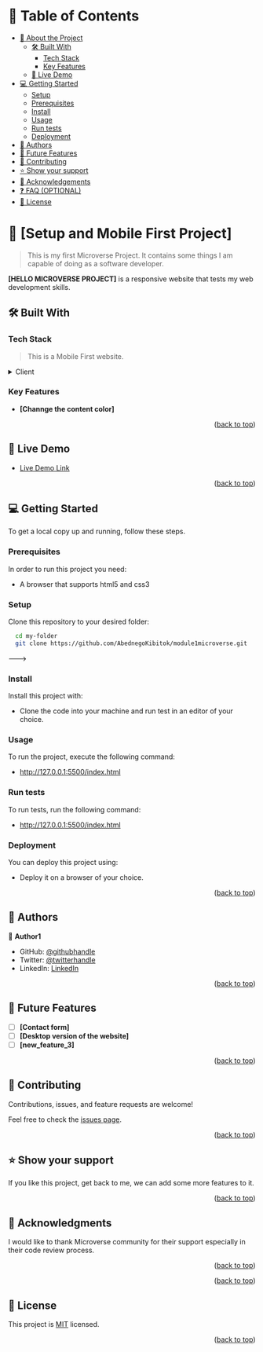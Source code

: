 <a name="readme-top"></a>

# 📗 Table of Contents

- [📖 About the Project](#about-project)
  - [🛠 Built With](#built-with)
    - [Tech Stack](#tech-stack)
    - [Key Features](#key-features)
  - [🚀 Live Demo](#live-demo)
- [💻 Getting Started](#getting-started)
  - [Setup](#setup)
  - [Prerequisites](#prerequisites)
  - [Install](#install)
  - [Usage](#usage)
  - [Run tests](#run-tests)
  - [Deployment](#triangular_flag_on_post-deployment)
- [👥 Authors](#authors)
- [🔭 Future Features](#future-features)
- [🤝 Contributing](#contributing)
- [⭐️ Show your support](#support)
- [🙏 Acknowledgements](#acknowledgements)
- [❓ FAQ (OPTIONAL)](#faq)
- [📝 License](#license)

# 📖 [Setup and Mobile First Project] <a name="about-project"></a>

> This is my first Microverse Project. It contains some things I am capable of doing as a software developer.

**[HELLO MICROVERSE PROJECT]** is a responsive website that tests my web development skills. 

## 🛠 Built With <a name="HTML, CSS and JavaScript"></a>

### Tech Stack <a name="Front end"></a>

> This is a Mobile First website.

<details>
  <summary>Client</summary>
  <ul>
    <li><a href="https://html.org/">HTML</a></li>
  </ul>
  <ul>
    <li><a href="https://css.org/">CSS</a></li>
  </ul>
</details>

### Key Features <a name="key-features"></a>

- **[Channge the content color]**

<p align="right">(<a href="#readme-top">back to top</a>)</p>

## 🚀 Live Demo <a name="live-demo"></a>

- [Live Demo Link](https://abednegokibitok.github.io/module1microverse/)

<p align="right">(<a href="#readme-top">back to top</a>)</p>

## 💻 Getting Started <a name="getting-started"></a>

To get a local copy up and running, follow these steps.

### Prerequisites

In order to run this project you need:

- A browser that supports html5 and css3

### Setup

Clone this repository to your desired folder:

```sh
  cd my-folder
  git clone https://github.com/AbednegoKibitok/module1microverse.git
```
--->

### Install

Install this project with:

- Clone the code into your machine and run test in an editor of your choice.

### Usage

To run the project, execute the following command:

- http://127.0.0.1:5500/index.html

### Run tests

To run tests, run the following command:

- http://127.0.0.1:5500/index.html

### Deployment

You can deploy this project using:

- Deploy it on a browser of your choice.

<p align="right">(<a href="#readme-top">back to top</a>)</p>

## 👥 Authors <a name="authors"></a>

👤 **Author1**

- GitHub: [@githubhandle](https://github.com/AbednegoKibitok)
- Twitter: [@twitterhandle](https://twitter.com/abedysongol)
- LinkedIn: [LinkedIn](https://www.linkedin.com/in/abednego-kibitok-58717517a/)

<p align="right">(<a href="#readme-top">back to top</a>)</p>

## 🔭 Future Features <a name="future-features"></a>

- [ ] **[Contact form]**
- [ ] **[Desktop version of the website]**
- [ ] **[new_feature_3]**

<p align="right">(<a href="#readme-top">back to top</a>)</p>

## 🤝 Contributing <a name="contributing"></a>

Contributions, issues, and feature requests are welcome!

Feel free to check the [issues page](https://github.com/AbednegoKibitok/module1microverse/issues).

<p align="right">(<a href="#readme-top">back to top</a>)</p>

## ⭐️ Show your support <a name="support"></a>

If you like this project, get back to me, we can add some more features to it.

<p align="right">(<a href="#readme-top">back to top</a>)</p>

## 🙏 Acknowledgments <a name="acknowledgements"></a>

I would like to thank Microverse community for their support especially in their code review process.

<p align="right">(<a href="#readme-top">back to top</a>)</p>

<p align="right">(<a href="#readme-top">back to top</a>)</p>

## 📝 License <a name="license"></a>

This project is [MIT](https://github.com/AbednegoKibitok/My-Portfolio-Project/blob/main/LICENSE.md) licensed.

<p align="right">(<a href="#readme-top">back to top</a>)</p>